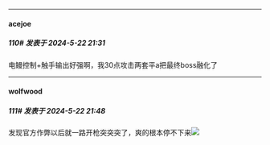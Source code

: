 ﻿
*****

####  acejoe  
##### 110#       发表于 2024-5-22 21:31

电鳗控制+触手输出好强啊，我30点攻击两套平a把最终boss融化了


*****

####  wolfwood  
##### 111#       发表于 2024-5-22 21:48

发现官方作弊以后就一路开枪突突突了，爽的根本停不下来<img src="https://static.saraba1st.com/image/smiley/face2017/068.png" referrerpolicy="no-referrer">

